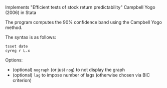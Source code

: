 Implements "Efficient tests of stock return predictability" Campbell Yogo (2006) in Stata

The program computes the 90% confidence band using the Campbell Yogo method.

The syntax is as follows:
```
tsset date
cyreg r L.x
```

Options:
- (optional) `nograph` (or just `nog`) to not display the graph
- (optional) `lag` to impose number of lags (otherwise chosen via BIC criterion)
